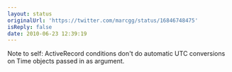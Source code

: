 ```yaml
---
layout: status
originalUrl: 'https://twitter.com/marcgg/status/16846748475'
isReply: false
date: 2010-06-23 12:39:19
---
```


Note to self: ActiveRecord conditions don't do automatic UTC conversions on Time objects passed in as argument.
